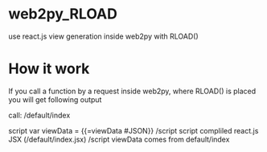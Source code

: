 # web2py_RLOAD
use react.js view generation inside web2py with RLOAD()

# How it work

If you call a function by a request inside web2py, where RLOAD() is placed you will get following output

call:
/default/index

  script
    var viewData = {{=viewData #JSON}}
 /script
 script
    compliled react.js JSX (/default/index.jsx)
 /script
viewData comes from default/index
